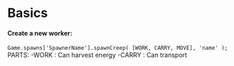 # Basics
#### Create a new worker:
`Game.spawns['SpawnerName'].spawnCreep( [WORK, CARRY, MOVE], 'name' );`
PARTS: 
-WORK : Can harvest energy
-CARRY : Can transport
